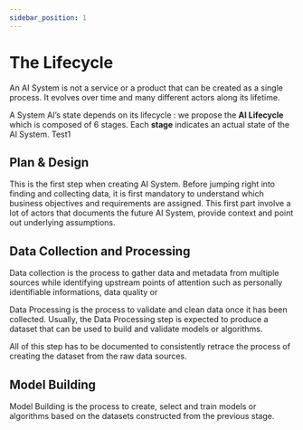 ```yaml
---
sidebar_position: 1
---
```


# The Lifecycle

An AI System is not a service or a product that can be created as a single process. It evolves over time and many different actors along its lifetime.

A System AI’s state depends on its lifecycle : we propose the **AI Lifecycle** which is composed of 6 stages. Each **stage** indicates an actual state of the AI System.
Test1

## Plan & Design

This is the first step when creating AI System. Before jumping right into finding and collecting data, it is first mandatory to understand which business objectives and requirements are assigned. This first part involve a lot of actors that documents the future AI System, provide context and point out underlying assumptions.

## Data Collection and Processing

Data collection is the process to gather data and metadata from multiple sources while identifying upstream points of attention such as personally identifiable informations, data quality or

Data Processing is the process to validate and clean data once it has been collected. Usually, the Data Processing step is expected to produce a dataset that can be used to build and validate models or algorithms.

All of this step has to be documented to consistently retrace the process of creating the dataset from the raw data sources.

## Model Building

Model Building is the process to create, select and train models or algorithms based on the datasets constructed from the previous stage.